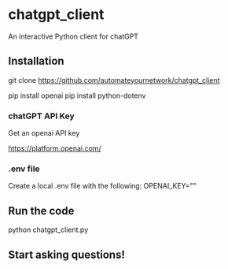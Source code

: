 # chatgpt_client
An interactive Python client for chatGPT

## Installation
git clone https://github.com/automateyournetwork/chatgpt_client

pip install openai
pip install python-dotenv

### chatGPT API Key
Get an openai API key

https://platform.openai.com/
### .env file

Create a local .env file with the following:
OPENAI_KEY="<your openapi key here>"
## Run the code

python chatgpt_client.py

## Start asking questions! 